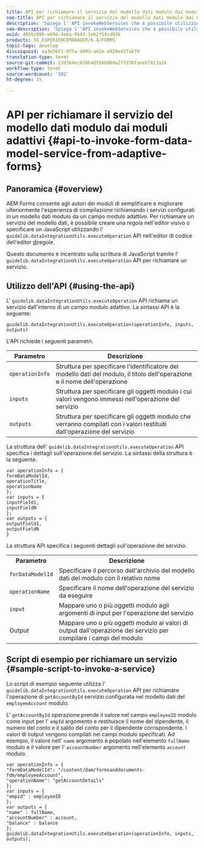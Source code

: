 ```yaml
---
title: API per richiamare il servizio del modello dati modulo dai moduli adattivi
seo-title: API per richiamare il servizio del modello dati modulo dai moduli adattivi
description: 'Spiega l''API invokeWebServices che è possibile utilizzare per richiamare i servizi Web scritti in WSDL da un campo modulo adattivo. '
seo-description: 'Spiega l''API invokeWebServices che è possibile utilizzare per richiamare i servizi Web scritti in WSDL da un campo modulo adattivo. '
uuid: 40561086-e69d-4e6a-9543-1eb2f54cd836
products: SG_EXPERIENCEMANAGER/6.4/FORMS
topic-tags: develop
discoiquuid: aa3e50f1-8f5a-489d-a42e-a928e437ab79
translation-type: tm+mt
source-git-commit: 13d364ec820b48fb8b80da2ffd30faeeb7813a28
workflow-type: tm+mt
source-wordcount: '382'
ht-degree: 1%

---
```



# API per richiamare il servizio del modello dati modulo dai moduli adattivi {#api-to-invoke-form-data-model-service-from-adaptive-forms}

## Panoramica {#overview}

 AEM Forms consente agli autori dei moduli di semplificare e migliorare ulteriormente l&#39;esperienza di compilazione richiamando i servizi configurati in un modello dati modulo da un campo modulo adattivo. Per richiamare un servizio del modello dati, è possibile creare una regola nell&#39;editor visivo o specificare un JavaScript utilizzando l&#39; `guidelib.dataIntegrationUtils.executeOperation` API nell&#39;editor di codice dell&#39;editor [di](/help/forms/using/rule-editor.md)regole.

Questo documento è incentrato sulla scrittura di JavaScript tramite l&#39; `guidelib.dataIntegrationUtils.executeOperation` API per richiamare un servizio.

## Utilizzo dell&#39;API {#using-the-api}

L&#39; `guidelib.dataIntegrationUtils.executeOperation` API richiama un servizio dall&#39;interno di un campo modulo adattivo. La sintassi API è la seguente:

```
guidelib.dataIntegrationUtils.executeOperation(operationInfo, inputs, outputs)
```

L&#39;API richiede i seguenti parametri.

| Parametro | Descrizione |
|---|---|
| `operationInfo` | Struttura per specificare l&#39;identificatore del modello dati del modulo, il titolo dell&#39;operazione e il nome dell&#39;operazione |
| `inputs` | Struttura per specificare gli oggetti modulo i cui valori vengono immessi nell&#39;operazione del servizio |
| `outputs` | Struttura per specificare gli oggetti modulo che verranno compilati con i valori restituiti dall&#39;operazione del servizio |

La struttura dell&#39; `guidelib.dataIntegrationUtils.executeOperation` API specifica i dettagli sull&#39;operazione del servizio. La sintassi della struttura è la seguente.

```
var operationInfo = {
formDataModelId,
operationTitle,
operationName
};
var inputs = {
inputField1,
inputFieldN
};
var outputs = {
outputField1,
outputFieldN
}
```

La struttura API specifica i seguenti dettagli sull&#39;operazione del servizio.

<table> 
 <tbody> 
  <tr> 
   <th>Parametro</th> 
   <th>Descrizione</th> 
  </tr> 
  <tr> 
   <td><code>forDataModelId</code></td> 
   <td>Specificare il percorso dell'archivio del modello dati del modulo con il relativo nome</td> 
  </tr> 
  <tr> 
   <td><code>operationName</code></td> 
   <td>Specificare il nome dell'operazione del servizio da eseguire</td> 
  </tr> 
  <tr> 
   <td><code>input</code></td> 
   <td>Mappare uno o più oggetti modulo agli argomenti di input per l'operazione del servizio</td> 
  </tr> 
  <tr> 
   <td>Output</td> 
   <td>Mappare uno o più oggetti modulo ai valori di output dall'operazione del servizio per compilare i campi del modulo<br /> </td> 
  </tr> 
 </tbody> 
</table>

## Script di esempio per richiamare un servizio {#sample-script-to-invoke-a-service}

Lo script di esempio seguente utilizza l&#39; `guidelib.dataIntegrationUtils.executeOperation` API per richiamare l&#39;operazione di `getAccountById` servizio configurata nel modello dati del `employeeAccount` modulo.

L&#39; `getAccountById` operazione prende il valore nel campo `employeeID` modulo come input per l&#39; `empId` argomento e restituisce il nome del dipendente, il numero del conto e il saldo del conto per il dipendente corrispondente. I valori di output vengono compilati nei campi modulo specificati. Ad esempio, il valore nell&#39; `name` argomento è popolato nell&#39;elemento `fullName` modulo e il valore per l&#39; `accountNumber` argomento nell&#39;elemento `account` modulo.

```
var operationInfo = {
"formDataModelId": "/content/dam/formsanddocuments-fdm/employeeAccount",
"operationName": "getAccountDetails"
};
var inputs = {
"empid" : employeeID
};
var outputs = {
"name" : fullName,
"accountNumber" : account,
"balance" : balance
};
guidelib.dataIntegrationUtils.executeOperation(operationInfo, inputs, outputs);
```

